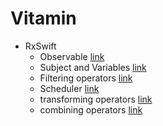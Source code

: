 # Vitamin

- RxSwift
  - Observable [link](https://gist.github.com/torpedo87/9d50e11a181c291a06035046447c559d)
  - Subject and Variables [link](https://gist.github.com/torpedo87/332b33c3fa07f3e8aae9bcf9b8a38f1a)
  - Filtering operators [link](https://gist.github.com/torpedo87/64fca75cdb6ea80491ca747b11f88cb2)
  - Scheduler [link](https://gist.github.com/torpedo87/7b222355ee387df5a9c89a5146a7d5be)
  - transforming operators [link](https://gist.github.com/torpedo87/5a47d5b8f7f2a0c279d8f52ec1553fed)
  - combining operators [link](https://gist.github.com/torpedo87/f93306f4f9397bc4142ac54ac2521c8d)
